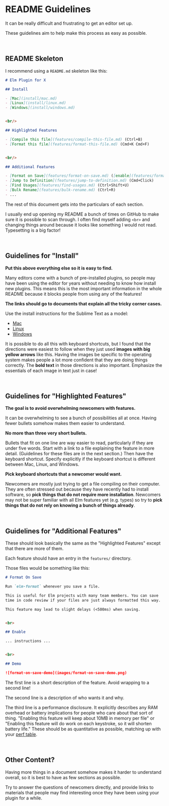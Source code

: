 # README Guidelines

It can be really difficult and frustrating to get an editor set up.

These guidelines aim to help make this process as easy as possible.

<br>

## README Skeleton

I recommend using a `README.md` skeleton like this:

```markdown
# Elm Plugin for X

## Install

- [Mac](install/mac.md)
- [Linux](install/linux.md)
- [Windows](install/windows.md)


<br/>

## Highlighted Features

- [Compile this file](features/compile-this-file.md) (Ctrl+B)
- [Format this file](features/format-this-file.md) (Cmd+K Cmd+F)


<br/>

## Additional Features

- [Format on Save](features/format-on-save.md) ([enable](features/format-on-save.md#enable))
- [Jump to Definition](features/jump-to-definition.md) (Cmd+Click)
- [Find Usages](features/find-usages.md) (Ctrl+Shift+U)
- [Bulk Rename](features/bulk-rename.md) (Ctrl+R)
- ...
```

The rest of this document gets into the particulars of each section.

I usually end up opening my README a bunch of times on GitHub to make sure it is possible to scan through. I often find myself adding `<br>` and changing things around because it looks like something I would not read. Typesetting is a big factor!


<br>

## Guidelines for "Install"

**Put this above everything else so it is easy to find.**

Many editors come with a bunch of pre-installed plugins, so people may have been using the editor for years without needing to know how install new plugins. This means this is the most important information in the whole README because it blocks people from using any of the features!

**The links should go to documents that explain all the tricky corner cases.**

Use the install instructions for the Sublime Text as a model:

- [Mac](https://github.com/evancz/elm-syntax-highlighting/blob/master/install/mac.md)
- [Linux](https://github.com/evancz/elm-syntax-highlighting/blob/master/install/linux.md)
- [Windows](https://github.com/evancz/elm-syntax-highlighting/blob/master/install/windows.md)

It is possible to do all this with keyboard shortcuts, but I found that the directions were easiest to follow when they just used **images with big yellow arrows** like this. Having the images be specific to the operating system makes people a lot more confident that they are doing things correctly. The **bold text** in those directions is also important. Emphasize the essentials of each image in text just in case!


<br>

## Guidelines for "Highlighted Features"

**The goal is to avoid overwhelming newcomers with features.**

It can be overwhelming to see a bunch of possibilities all at once. Having fewer bullets somehow makes them easier to understand.

**No more than three very short bullets.**

Bullets that fit on one line are way easier to read, particularly if they are under five words. Start with a link to a file explaining the feature in more detail. (Guidelines for these files are in the next section.) Then have the keyboard shortcut. Specify explicitly if the keyboard shortcut is different between Mac, Linux, and Windows.

**Pick keyboard shortcuts that a newcomer would want.**

Newcomers are mostly just trying to get a file compiling on their computer. They are often stressed out because they have recently had to install software, so **pick things that do not require more installation**. Newcomers may not be super familiar with all Elm features yet (e.g. types) so try to **pick things that do not rely on knowing a bunch of things already**.


<br>

## Guidelines for "Additional Features"

These should look basically the same as the "Highlighted Features" except that there are more of them.

Each feature should have an entry in the `features/` directory.

Those files would be something like this:

```markdown
# Format On Save

Run `elm-format` whenever you save a file.

This is useful for Elm projects with many team members. You can save
time in code review if your files are just always formatted this way.

This feature may lead to slight delays (<500ms) when saving.


<br>

## Enable

... instructions ...


<br>

## Demo

![format-on-save-demo](images/format-on-save-demo.png)

```

The first line is a short description of the feature. Avoid wrapping to a second line!

The second line is a description of who wants it and why.

The third line is a performance disclosure. It explicitly describes any RAM overhead or battery implications for people who care about that sort of thing. "Enabling this feature will keep about 10MB in memory per file" or "Enabling this feature will do work on each keystroke, so it will shorten battery life." These should be as quantitative as possible, matching up with your [perf table](perf-table.md).


<br>

## Other Content?

Having more things in a document somehow makes it harder to understand overall, so it is best to have as few sections as possible.

Try to answer the questions of newcomers directly, and provide links to materials that people may find interesting once they have been using your plugin for a while.
